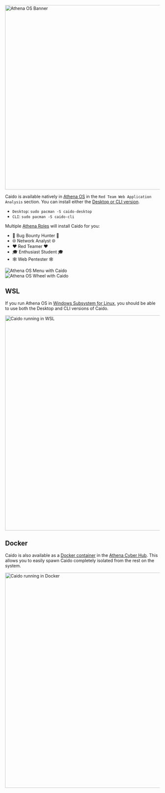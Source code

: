 <img width="600" alt="Athena OS Banner" src="/_images/athena_os_banner.png" no-shadow/>

Caido is available natively in [Athena OS](https://athenaos.org/) in the `Red Team Web Application Analysis` section.
You can install either the [Desktop or CLI version](/concepts/essentials/cli_vs_desktop).

- `Desktop`: `sudo pacman -S caido-desktop`
- `CLI`: `sudo pacman -S caido-cli`

Multiple [Athena Roles](https://athenaos.org/en/resources/athena-welcome/#cyber-security-roles) will install Caido for you:

- 🐞 Bug Bounty Hunter 🐞
- 🌐 Network Analyst 🌐
- ❤️ Red Teamer ❤️
- 🎓 Enthusiast Student 🎓
- 🕸️ Web Pentester 🕸️

<div class="vignettes">
  <div>
    <img alt="Athena OS Menu with Caido" src="/_images/athena_os_desktop.png"/>
  </div>
  <div>
    <img alt="Athena OS Wheel with Caido" src="/_images/athena_os_wheel.png"/>
  </div>
</div>

## WSL

If you run Athena OS in [Windows Subsystem for Linux](https://en.wikipedia.org/wiki/Windows_Subsystem_for_Linux), you should be able to use both the Desktop and CLI versions of Caido.

<img width="700" alt="Caido running in WSL" src="/_images/athena_os_wsl.png" center/>

## Docker

Caido is also available as a [Docker container](/guides/user_guide/docker) in the [Athena Cyber Hub](https://athenaos.org/en/resources/cyber-hub/).
This allows you to easily spawn Caido completely isolated from the rest on the system.

<img width="700" alt="Caido running in Docker" src="/_images/athena_os_docker.png" center/>
